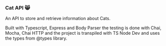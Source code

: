 ### Cat API 😸
An API to store and retrieve information about Cats. 

Built with Typescript, Express and Body Parser 
the testing is done with Chai, Mocha, Chai HTTP
and the project is transpiled with TS Node Dev
and uses the types from @types library.

